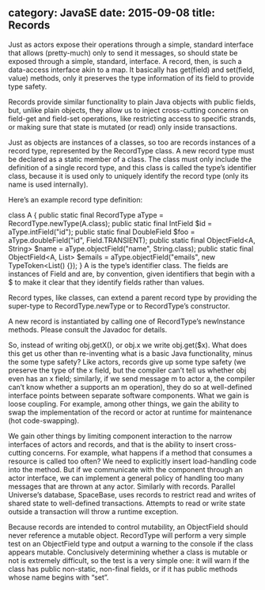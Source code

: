 category: JavaSE
date: 2015-09-08
title: Records
---


Just as actors expose their operations through a simple, standard interface that allows (pretty-much) only to send it messages, so should state be exposed through a simple, standard, interface. A record, then, is such a data-access interface akin to a map. It basically has get(field) and set(field, value) methods, only it preserves the type information of its field to provide type safety.

Records provide similar functionality to plain Java objects with public fields, but, unlike plain objects, they allow us to inject cross-cutting concerns on field-get and field-set operations, like restricting access to specific strands, or making sure that state is mutated (or read) only inside transactions.

Just as objects are instances of a classes, so too are records instances of a record type, represented by the RecordType class. A new record type must be declared as a static member of a class. The class must only include the definition of a single record type, and this class is called the type’s identifier class, because it is used only to uniquely identify the record type (only its name is used internally).

Here’s an example record type definition:

class A {
  public static final RecordType<A> aType = RecordType.newType(A.class);
  public static final IntField<A> $id = aType.intField("id");
  public static final DoubleField<A> $foo = aType.doubleField("id", Field.TRANSIENT);
  public static final ObjectField<A, String> $name =
        aType.objectField("name", String.class);
  public static final ObjectField<A, List<String>> $emails =
        aType.objectField("emails", new TypeToken<List<String>() {});
}
A is the type’s identifier class. The fields are instances of Field and are, by convention, given identifiers that begin with a $ to make it clear that they identify fields rather than values.

Record types, like classes, can extend a parent record type by providing the super-type to RecordType.newType or to RecordType’s constructor.

A new record is instantiated by calling one of RecordType’s newInstance methods. Please consult the Javadoc for details.

So, instead of writing obj.getX(), or obj.x we write obj.get($x). What does this get us other than re-inventing what is a basic Java functionality, minus the some type safety? Like actors, records give up some type safety (we preserve the type of the x field, but the compiler can’t tell us whether obj even has an x field; similarly, if we send message m to actor a, the compiler can’t know whether a supports an m operation), they do so at well-defined interface points between separate software components. What we gain is loose coupling. For example, among other things, we gain the ability to swap the implementation of the record or actor at runtime for maintenance (hot code-swapping).

We gain other things by limiting component interaction to the narrow interfaces of actors and records, and that is the ability to insert cross-cutting concerns. For example, what happens if a method that consumes a resource is called too often? We need to explicitly insert load-handling code into the method. But if we communicate with the component through an actor interface, we can implement a general policy of handling too many messages that are thrown at any actor. Similarly with records. Parallel Universe’s database, SpaceBase, uses records to restrict read and writes of shared state to well-defined transactions. Attempts to read or write state outside a transaction will throw a runtime exception.

Because records are intended to control mutability, an ObjectField should never reference a mutable object. RecordType will perform a very simple test on an ObjectField type and output a warning to the console if the class appears mutable. Conclusively determining whether a class is mutable or not is extremely difficult, so the test is a very simple one: it will warn if the class has public non-static, non-final fields, or if it has public methods whose name begins with “set”.
